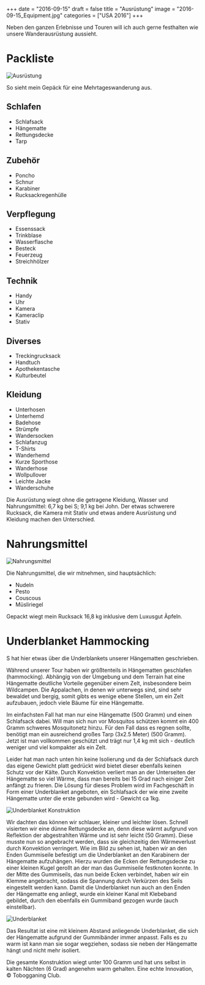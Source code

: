 +++
date = "2016-09-15"
draft = false
title = "Ausrüstung"
image = "2016-09-15_Equipment.jpg"
categories = ["USA 2016"]
+++

Neben den ganzen Erlebnisse und Touren
will ich auch gerne festhalten wie unsere
Wanderausrüstung aussieht. 

# Packliste

![Ausrüstung](/images/2016-09-15_Equipment.jpg)

So sieht mein Gepäck für eine 
Mehrtageswanderung aus. 

## Schlafen

- Schlafsack
- Hängematte
- Rettungsdecke
- Tarp

## Zubehör

- Poncho
- Schnur
- Karabiner
- Rucksackregenhülle

## Verpflegung

- Essenssack
- Trinkblase
- Wasserflasche
- Besteck
- Feuerzeug
- Streichhölzer

## Technik

- Handy
- Uhr
- Kamera
- Kameraclip
- Stativ

## Diverses

- Treckingrucksack
- Handtuch
- Apothekentasche
- Kulturbeutel

## Kleidung

- Unterhosen
- Unterhemd
- Badehose
- Strümpfe
- Wandersocken
- Schlafanzug
- T-Shirts
- Wanderhemd
- Kurze Sporthose
- Wanderhose
- Wollpullover
- Leichte Jacke
- Wanderschuhe

Die Ausrüstung wiegt ohne die getragene 
Kleidung, Wasser und Nahrungsmittel: 
6,7 kg bei S; 9,1 kg bei John. 
Der etwas schwerere Rucksack, 
die Kamera mit Stativ und etwas andere 
Ausrüstung und Kleidung machen den 
Unterschied. 

# Nahrungsmittel

![Nahrungsmittel](/images/2016-09-15_Nahrungsmittel.jpg)

Die Nahrungsmittel, die wir mitnehmen, sind
hauptsächlich:
- Nudeln 
- Pesto
- Couscous
- Müsliriegel

Gepackt wiegt mein Rucksack 16,8 kg 
inklusive dem Luxusgut Äpfeln. 

# Underblanket Hammocking

S hat hier etwas über die Underblankets 
unserer Hängematten geschrieben. 

Während unserer Tour haben wir größtenteils in Hängematten geschlafen (hammocking). Abhängig von der Umgebung und dem Terrain hat eine Hängematte deutliche Vorteile gegenüber einem Zelt, insbesondere beim Wildcampen. Die Appalachen, in denen wir unterwegs sind, sind sehr bewaldet und bergig, somit gibts es wenige ebene Stellen, um ein Zelt aufzubauen, jedoch viele Bäume für eine Hängematte. 

Im einfachsten Fall hat man nur eine Hängematte (500 Gramm) und einen Schlafsack dabei. Will man sich nun vor Mosquitos schützen kommt ein 400 Gramm schweres Mosquitonetz hinzu. Für den Fall dass es regnen sollte, benötigt man ein ausreichend großes Tarp (3x2.5 Meter) (500 Gramm). Jetzt ist man vollkommen geschützt und trägt nur 1,4 kg mit sich - deutlich weniger und viel kompakter als ein Zelt. 

Leider hat man nach unten hin keine Isolierung und da der Schlafsack durch das eigene Gewicht platt gedrückt wird bietet dieser ebenfalls keinen Schutz vor der Kälte. Durch Konvektion verliert man an der Unterseiten der Hängematte so viel Wärme, dass man bereits bei 15 Grad nach einiger Zeit anfängt zu frieren. 
Die Lösung für dieses Problem wird im Fachgeschäft in Form einer Underblanket angeboten, ein Schlafsack der wie eine zweite Hängematte unter die erste gebunden wird - Gewicht ca 1kg. 

![Underblanket Konstruktion](/images/2016-09-13_Underblanket-Construction.jpg)

Wir dachten das können wir schlauer, kleiner und leichter lösen. Schnell visierten wir eine dünne Rettungsdecke an, denn diese wärmt aufgrund von Reflektion der abgestrahlten Wärme und ist sehr leicht (50 Gramm). 
Diese musste nun so angebracht werden, dass sie gleichzeitig den Wärmeverlust durch Konvektion verringert.
Wie im Bild zu sehen ist, haben wir an den Enden Gummiseile befestigt um die Underblanket an den Karabinern der Hängematte aufzuhängen. Hierzu wurden die Ecken der Rettungsdecke zu einer kleinen Kugel gerollt an der man das Gummiseile festknoten konnte. In der Mitte des Gummiseils, das nun beide Ecken verbindet, haben wir ein Klemme angebracht, sodass die Spannung durch Verkürzen des Seils eingestellt werden kann. 
Damit die Underblanket nun auch an den Enden der Hängematte eng anliegt, wurde ein kleiner Kanal mit Klebeband gebildet, durch den ebenfalls ein Gummiband gezogen wurde (auch einstellbar).  

![Underblanket](/images/2016-09-13_Underblanket.jpg)

Das Resultat ist eine mit kleinem Abstand anliegende Underblanket, die sich der Hängematte aufgrund der Gummibänder immer anpasst. Falls es zu warm ist kann man sie sogar wegziehen, sodass sie neben der Hängematte hängt und nicht mehr isoliert. 

Die gesamte Konstruktion wiegt unter 100 Gramm und hat uns selbst in kalten Nächten (6 Grad) angenehm warm gehalten.
Eine echte Innovation, © Tobogganing Club.
